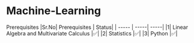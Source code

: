 # Machine-Learning
Prerequisites
|Sr.No|     Prerequisites | Status|
| ----- | -----| -----|
|1| Linear Algebra and Multivariate Calculus |:white_check_mark:|
|2| Statistics                               |:white_check_mark:|
|3| Python                                   |:white_check_mark:|
